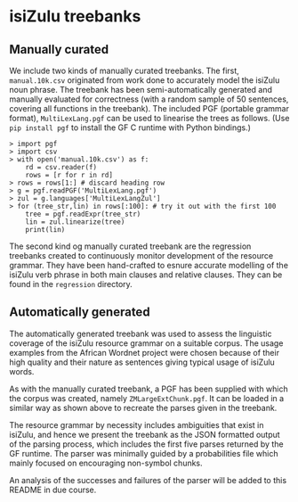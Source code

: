 # isiZulu treebanks

## Manually curated

We include two kinds of manually curated treebanks. The first, `manual.10k.csv` originated
from work done to accurately model the isiZulu noun phrase. The treebank has been semi-automatically generated and
manually evaluated for correctness (with a random sample of 50 sentences, covering all functions in
the treebank). The included PGF (portable grammar format), `MultiLexLang.pgf` can be used to linearise the
trees as follows. (Use `pip install pgf` to install the GF C runtime with Python bindings.)

    > import pgf
    > import csv
    > with open('manual.10k.csv') as f:
        rd = csv.reader(f)
        rows = [r for r in rd]
    > rows = rows[1:] # discard heading row
    > g = pgf.readPGF('MultiLexLang.pgf')
    > zul = g.languages['MultiLexLangZul']
    > for (tree_str,lin) in rows[:100]: # try it out with the first 100
        tree = pgf.readExpr(tree_str)
        lin = zul.linearize(tree)
        print(lin)

The second kind og manually curated treebank are the regression treebanks created to continuously monitor development of the resource grammar. They
have been hand-crafted to esnure accurate modelling of the isiZulu verb phrase in both main clauses and relative clauses. They can be found in the `regression` directory.

## Automatically generated

The automatically generated treebank was used to assess the linguistic coverage of the isiZulu resource grammar on a suitable corpus. The usage examples from the African Wordnet project were chosen because of their high
quality and their nature as sentences giving typical usage of isiZulu words.

As with the manually curated treebank, a PGF has been supplied with which the corpus was created, namely `ZMLargeExtChunk.pgf`. It can be loaded in a similar way as shown above to recreate the parses given in the treebank.

The resource grammar by necessity includes ambiguities that exist in isiZulu, and hence we present the treebank as the JSON formatted output of the parsing process, which includes the first five parses returned by the GF runtime. The parser was minimally guided by a probabilities file which mainly focused on encouraging non-symbol chunks.

An analysis of the successes and failures of the parser will be added to this README in due course.
